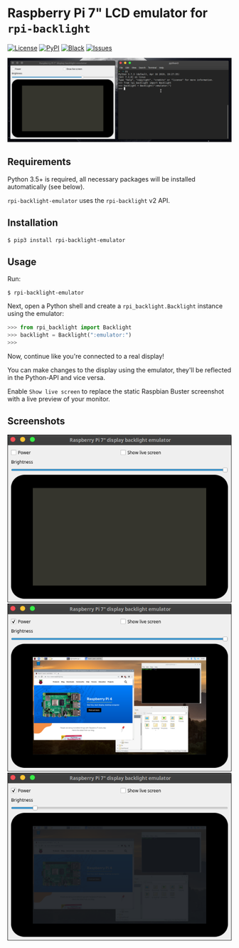 # Raspberry Pi 7" LCD emulator for `rpi-backlight`

[![License](https://img.shields.io/github/license/mashape/apistatus.svg)](ttps://github.com/linusg/rpi-backlight-emulator/blob/master/LICENSE)
[![PyPI](https://img.shields.io/pypi/v/rpi-backlight-emulator.svg)](https://pypi.org/project/rpi-backlight-emulator/)
[![Black](https://img.shields.io/badge/code%20style-black-000000.svg)](https://github.com/ambv/black)
[![Issues](https://img.shields.io/github/issues/linusg/rpi-backlight-emulator.svg)](https://github.com/linusg/rpi-backlight-emulator/issues)

![Demo](docs/demo.gif)

## Requirements

Python 3.5+ is required, all necessary packages will be installed automatically (see below).

`rpi-backlight-emulator` uses the `rpi-backlight` v2 API.

## Installation

```
$ pip3 install rpi-backlight-emulator
```

## Usage

Run:

```
$ rpi-backlight-emulator
```

Next, open a Python shell and create a `rpi_backlight.Backlight` instance using the emulator:

```python
>>> from rpi_backlight import Backlight
>>> backlight = Backlight(":emulator:")
>>>
```

Now, continue like you're connected to a real display!

You can make changes to the display using the emulator, they'll be reflected in the Python-API and vice versa.

Enable `Show live screen` to replace the static Raspbian Buster screenshot with a live preview of your monitor.

## Screenshots

![Display off](docs/screenshot_display_off.png)
![Display on](docs/screenshot_display_on.png)
![Brightness low](docs/screenshot_brightness_low.png)